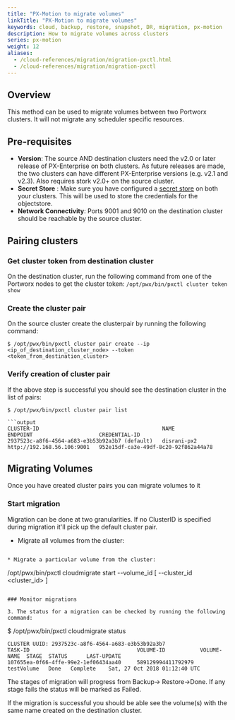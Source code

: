 ```yaml
---
title: "PX-Motion to migrate volumes"
linkTitle: "PX-Motion to migrate volumes"
keywords: cloud, backup, restore, snapshot, DR, migration, px-motion
description: How to migrate volumes across clusters
series: px-motion
weight: 12
aliases:
  - /cloud-references/migration/migration-pxctl.html
  - /cloud-references/migration/migration-pxctl
---
```


## Overview
This method can be used to migrate volumes between two Portworx clusters. It will
not migrate any scheduler specific resources.

## Pre-requisites
* **Version**: The source AND destination clusters need the v2.0 or later
release of PX-Enterprise on both clusters. As future releases are made, the two
clusters can have different PX-Enterprise versions (e.g. v2.1 and v2.3). Also requires stork v2.0+ on the source cluster.
* **Secret Store** : Make sure you have configured a [secret store](/key-management) on both your clusters.
This will be used to store the credentials for the objectstore.
* **Network Connectivity**: Ports 9001 and 9010 on the destination cluster should be
reachable by the source cluster.

## Pairing clusters

### Get cluster token from destination cluster
On the destination cluster, run the following command from one of the Portworx nodes to get the cluster token:
   `/opt/pwx/bin/pxctl cluster token show`

### Create the cluster pair
On the source cluster create the clusterpair by running the following command:
```
$ /opt/pwx/bin/pxctl cluster pair create --ip <ip_of_destination_cluster_node> --token <token_from_destination_cluster>
```

### Verify creation of cluster pair
If the above step is successful you should see the destination cluster in the list of pairs:
```
$ /opt/pwx/bin/pxctl cluster pair list

```output
CLUSTER-ID                                       NAME            ENDPOINT                     CREDENTIAL-ID
2937523c-a8f6-4564-a683-e3b53b92a3b7 (default)   disrani-px2     http://192.168.56.106:9001   952e15df-ca3e-49df-8c20-92f862a44a78
```

## Migrating Volumes
Once you have created cluster pairs you can migrate volumes to it

### Start migration
Migration can be done at two granularities. If no ClusterID is specified during migration it'll pick up the default cluster pair.

* Migrate all volumes from the cluster:

```

* Migrate a particular volume from the cluster:

```
/opt/pwx/bin/pxctl cloudmigrate start --volume_id <volumeId> [ --cluster_id <cluster_id> ]
```

### Monitor migrations

3. The status for a migration can be checked by running the following command:

```
$ /opt/pwx/bin/pxctl cloudmigrate status

```output
CLUSTER UUID: 2937523c-a8f6-4564-a683-e3b53b92a3b7
TASK-ID                                  VOLUME-ID           VOLUME-NAME  STAGE  STATUS      LAST-UPDATE
107655ea-0f66-4ffe-99e2-1ef06434aa40     589129994411792979  testVolume   Done   Complete    Sat, 27 Oct 2018 01:12:40 UTC

```
The stages of migration will progress from Backup→ Restore→Done. If any stage fails the status will be marked as Failed.

If the migration is successful you should be able see the volume(s) with the same name created on the destination cluster.

